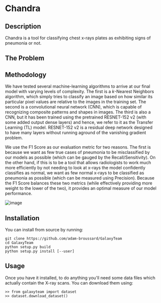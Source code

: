 # Chandra

## Description

Chandra is a tool for classifying chest x-rays plates as exhibiting signs of pneumonia or not.  

## The Problem

## Methodology

We have tested several machine-learning algorithms to arrive at our final model with varying levels of complexity.  The first is a _k_-Nearest Neighbors algorithm, which simply tries to classify an image based on how similar its particular pixel values are relative to the images in the training set.  The second is a convolutional neural network (CNN), which is capable of recognizing composite patterns and shapes in images.  The third is also a CNN, but it has been trained using the pretrained RESNET-152 v2 (with some added output dense layers) and hence, we refer to it as the Transfer Learning (TL) model.  RESNET-152 v2 is a residual deep network designed to have many layers without running aground of the vanishing gradient problem.

We use the F1 Score as our evaluation metric for two reasons.  The first is because we want as few true cases of pneumonia to be misclassified by our models as possible (which can be gauged by the Recall/Sensitivity).  On the other hand, if this is to be a tool that allows radiologists to work much more efficiently by not needing to look at x-rays the model confidently classifies as normal, we want as few normal x-rays to be classified as pneumonia as possible (which can be measured using Precision).  Because the F1 Score balances these two metrics (while effectively providing more weight to the lower of the two), it provides an optimal measure of our model performance.

![image](https://user-images.githubusercontent.com/33520634/172018513-edc20ed9-869c-41d4-a235-2ab3a981d295.png)

## Installation

You can install from source by running:

```
git clone https://github.com/adam-broussard/GalaxyTeam
cd GalaxyTeam
python setup.py build
python setup.py install [--user]
```

## Usage
Once you have it installed, to do anything you'll need some data files which actually contain the X-ray scans. You can download them using:
```
>> from galaxyteam import dataset
>> dataset.download_dataset()
```
